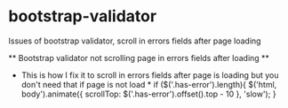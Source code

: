# bootstrap-validator
Issues of bootstrap validator, scroll in errors fields after page loading

** Bootstrap validator not scrolling page in errors fields after loading **

* This is how I fix it to scroll in errors fields after page is loading but you don't need that if page is not load *
if ($('.has-error').length){
                $('html, body').animate({
                    scrollTop: $('.has-error').offset().top - 10
                }, 'slow');
}

